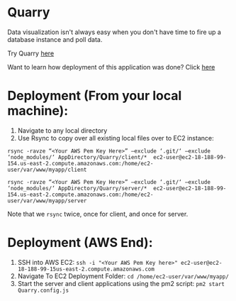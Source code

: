 # Quarry
Data visualization isn't always easy when you don't have time to fire up a database instance and poll data.

Try Quarry [here](http://ec2-18-188-99-154.us-east-2.compute.amazonaws.com:3000)

Want to learn how deployment of this application was done? Click [here](https://medium.com/@balghazi/deploying-react-node-js-application-to-amazon-ec2-instance-a89140ab6aab)

# Deployment (From your local machine):
1. Navigate to any local directory
2. Use Rsync to copy over all existing local files over to EC2 instance:
```
rsync -ravze “<Your AWS Pem Key Here>” —exclude ‘.git/‘ —exclude ‘node_modules/‘ AppDirectory/Quarry/client/*  ec2-user@ec2-18-188-99-154.us-east-2.compute.amazonaws.com:/home/ec2-user/var/www/myapp/client
```
```
rsync -ravze “<Your AWS Pem Key Here>” —exclude ‘.git/‘ —exclude ‘node_modules/‘ AppDirectory/Quarry/server/*  ec2-user@ec2-18-188-99-154.us-east-2.compute.amazonaws.com:/home/ec2-user/var/www/myapp/server
```
Note that we `rsync` twice, once for client, and once for server.

# Deployment (AWS End):
1. SSH into AWS EC2:
`ssh -i "<Your AWS Pem Key here>" ec2-user@ec2-18-188-99-15us-east-2.compute.amazonaws.com`
2. Navigate To EC2 Deployment Folder:
`cd /home/ec2-user/var/www/myapp/`
3. Start the server and client applications using the pm2 script:
`pm2 start Quarry.config.js`
